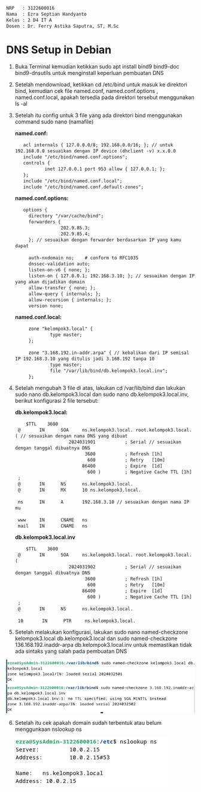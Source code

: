     NRP   : 3122600016
    Nama  : Ezra Septian Handyanto
    Kelas : 2 D4 IT A
    Dosen : Dr. Ferry Astika Saputra, ST, M.Sc

# DNS Setup in Debian

1. Buka Terminal kemudian ketikkan sudo apt install bind9 bind9-doc bind9-dnsutils untuk menginstall keperluan pembuatan DNS
2. Setelah mendownload, ketikkan cd /etc/bind untuk masuk ke direktori bind, kemudian cek file named.conf,  named.conf.options , named.conf.local,
apakah tersedia pada direktori tersebut menggunakan ls -al
3. Setelah itu config untuk 3 file yang ada direktori bind menggunakan command sudo nano (namafile)

   **named.conf:**
   
          acl internals { 127.0.0.0/8; 192.168.0.0/16; }; // untuk 192.168.0.0 sesuaikan dengan IP device (dhclient -v) x.x.0.0
          include "/etc/bind/named.conf.options";
          controls {
                  inet 127.0.0.1 port 953 allow { 127.0.0.1; };
          };
          include "/etc/bind/named.conf.local";
          include "/etc/bind/named.conf.default-zones";

   **named.conf.options:**

          options {
            directory "/var/cache/bind";
            forwarders {
                        202.9.85.3;
                        202.9.85.4;
            }; // sesuaikan dengan forwarder berdasarkan IP yang kamu dapat
        
            auth-nxdomain no;    # conform to RFC1035
            dnssec-validation auto;
            listen-on-v6 { none; };
            listen-on { 127.0.0.1; 192.168.3.10; }; // sesuaikan dengan IP yang akan dijadikan domain
            allow-transfer { none; };
            allow-query { internals; };
            allow-recursion { internals; };
            version none;

     **named.conf.local:**

            zone "kelompok3.local" {
                    type master;
            };
            
            zone "3.168.192.in-addr.arpa" { // kebalikan dari IP semisal IP 192.168.3.10 yang ditulis jadi 3.168.192 tanpa 10
                    type master;
                    file "/var/lib/bind/db.kelompok3.local.inv";
            };

4. Setelah mengubah 3 file di atas, lakukan cd /var/lib/bind dan lakukan sudo nano db.kelompok3.local dan sudo nano db.kelompok3.local.inv, berikut konfigurasi
   2 file tersebut:

   **db.kelompok3.local:**

           $TTL    3600
        @       IN      SOA     ns.kelompok3.local. root.kelompok3.local. ( // sesuaikan dengan nama DNS yang dibuat
                           2024031901           ; Serial // sesuaikan dengan tanggal dibuatnya DNS
                                 3600           ; Refresh [1h]
                                  600           ; Retry   [10m]
                                86400           ; Expire  [1d]
                                  600 )         ; Negative Cache TTL [1h]
        ;
        @       IN      NS      ns.kelompok3.local.
        @       IN      MX      10 ns.kelompok3.local.
        
        ns      IN      A       192.168.3.10 // sesuaikan dengan nama IP mu
        
        www     IN      CNAME   ns
        mail    IN      CNAME   ns

   **db.kelompok3.local.inv**

           $TTL    3600
        @       IN      SOA     ns.kelompok3.local. root.kelompok3.local. (
                           2024031902           ; Serial // sesuaikan dengan tanggal dibuatnya DNS
                                 3600           ; Refresh [1h]
                                  600           ; Retry   [10m]
                                86400           ; Expire  [1d]
                                  600 )         ; Negative Cache TTL [1h]
        ;
        @       IN      NS      ns.kelompok3.local.
        
        10       IN      PTR     ns.kelompok3.local.

5. Setelah melakukan konfigurasi, lakukan sudo nano named-checkzone kelompok3.local db.kelompok3.local dan sudo named-checkzone 136.168.192.inaddr-arpa db.kelompok3.local.inv untuk memastikan tidak ada sintaks yang salah pada pembuatan DNS

![gambar](asset/checkzone.PNG)
![gambar](asset/checkzone2.PNG)

6. Setelah itu cek apakah domain sudah terbentuk atau belum menggunkaan nslookup ns

   ![gambar](asset/nslookup.PNG)
      


   
